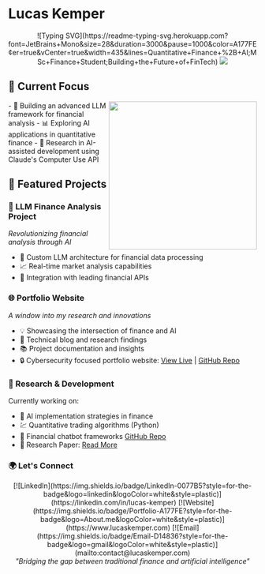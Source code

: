 # Lucas Kemper
<div align="center">
![Typing SVG](https://readme-typing-svg.herokuapp.com?font=JetBrains+Mono&size=28&duration=3000&pause=1000&color=A177FE&center=true&vCenter=true&width=435&lines=Quantitative+Finance+%2B+AI;MSc+Finance+Student;Building+the+Future+of+FinTech)
<img src="https://capsule-render.vercel.app/api?type=waving&color=0:A177FE,100:8E5FFE&height=120&section=header&text=Finance%20×%20AI%20Innovation&fontSize=42&fontColor=ffffff&animation=fadeIn"/>
</div>

## 🎯 Current Focus
<img align="right" src="https://raw.githubusercontent.com/rajput2107/rajput2107/master/Assets/Developer.gif" width="300" />
- 🤖 Building an advanced LLM framework for financial analysis
- 📊 Exploring AI applications in quantitative finance
- 🔬 Research in AI-assisted development using Claude's Computer Use API

## 🚀 Featured Projects
### 🤖 LLM Finance Analysis Project
*Revolutionizing financial analysis through AI*
- 🧠 Custom LLM architecture for financial data processing
- 📈 Real-time market analysis capabilities
- 🔄 Integration with leading financial APIs

### 🌐 Portfolio Website
*A window into my research and innovations*
- 💡 Showcasing the intersection of finance and AI
- 📝 Technical blog and research findings
- 📚 Project documentation and insights
- 🔒 Cybersecurity focused portfolio website: [View Live](https://www.lucaskemper.com) | [GitHub Repo](https://github.com/lucaskemper/portfolio-website)

### 🔬 Research & Development
Currently working on:
- 🎯 AI implementation strategies in finance 
- 💹 Quantitative trading algorithms (Python) 
- 🤝 Financial chatbot frameworks [GitHub Repo](https://github.com/lucaskemper/llm-finance-analysis-project)
- 🔬 Research Paper: [Read More](https://www.lucaskemper.com/papers)

### 🌍 Let's Connect
<div align="center">
[![LinkedIn](https://img.shields.io/badge/LinkedIn-0077B5?style=for-the-badge&logo=linkedin&logoColor=white&style=plastic)](https://linkedin.com/in/lucas-kemper)
[![Website](https://img.shields.io/badge/Portfolio-A177FE?style=for-the-badge&logo=About.me&logoColor=white&style=plastic)](https://www.lucaskemper.com)
[![Email](https://img.shields.io/badge/Email-D14836?style=for-the-badge&logo=gmail&logoColor=white&style=plastic)](mailto:contact@lucaskemper.com)
  
<div align="center">
  <i>"Bridging the gap between traditional finance and artificial intelligence"</i>
</div>

